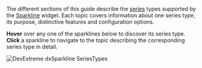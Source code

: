 The different sections of this guide describe the [series](/Documentation/17_1/Guide/Widgets/Sparkline/Visual_Elements/#Series) types supported by the [Sparkline](/api-reference/20%20Data%20Visualization%20Widgets/dxSparkline '/Documentation/ApiReference/Data_Visualization_Widgets/dxSparkline/') widget. Each topic covers information about one series type, its purpose, distinctive features and configuration options.

**Hover** over any one of the sparklines below to discover its series type. **Click** a sparkline to navigate to the topic describing the corresponding series type in detail.

<p><img style="margin:0px auto;display:block" src="/Content/images/doc/17_1/ChartJS/SparklineAllTypes.png" alt="DevExtreme dxSparkline SeriesTypes" usemap="#sparklineSeriesTypes" /></p>

<map name="sparklineSeriesTypes">
	<area shape="rect" title="Line" coords="1,1,251,80" href="/Documentation/17_1/Guide/Widgets/Sparkline/Series_Types/#Line" />
	<area shape="rect" title="Area" coords="1,101,251,180" href="/Documentation/17_1/Guide/Widgets/Sparkline/Series_Types/#Area" />
	<area shape="rect" title="Spline Area" coords="270,100,520,180" href="/Documentation/17_1/Guide/Widgets/Sparkline/Series_Types/#Spline_Area" />
	<area shape="rect" title="Spline" coords="271,1,521,80" href="/Documentation/17_1/Guide/Widgets/Sparkline/Series_Types/#Spline" />
	<area shape="rect" title="Step Line" coords="541,1,789,80" href="/Documentation/17_1/Guide/Widgets/Sparkline/Series_Types/#Step_Line" />
	<area shape="rect" title="Bar" coords="1,200,385,320" href="/Documentation/17_1/Guide/Widgets/Sparkline/Series_Types/#Bar" />
	<area shape="rect" title="Step Area" coords="541,100,789,180" href="/Documentation/17_1/Guide/Widgets/Sparkline/Series_Types/#Step_Area" />
	<area shape="rect" title="Win-Loss" coords="405,200,789,320" href="/Documentation/17_1/Guide/Widgets/Sparkline/Series_Types/#Win-Loss" />
</map>